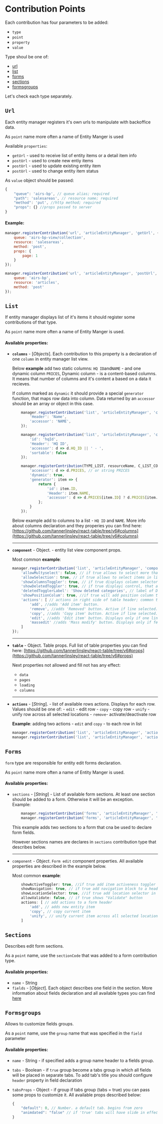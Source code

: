 # Contribution Points

Each contribution has four parameters to be added:
- `type`
- `point`
- `property`
- `value`

Type shoul be one of:
- [url]()
- [list]()
- [forms]()
- [sections]()
- [formsgroups]()

Let's check each type separately.

## `Url`

Each entity manager registers it's own urls to manipulate with backoffice data.

As `point` name more often a name of Entity Manger is used

Available `properties`:
- `getUrl` - used to receive list of entity items or a detail item info
- `postUrl` - used to create new entiy items
- `postUrl` - used to update existing entity item
- `postUrl` - used to change entity item status

As `value` object should be passed:
```javascript
{
    "queue": 'airs-bp', // queue alias; required
    "path": 'salesareas', // resource name; required
    "method": 'put', //http method; required
    "props": {} //props passed to server
}
```

#### Example:

```javascript
manager.registerContribution('url', 'articleEntityManager', 'getUrl', {
    queue: 'airs-bp-view/collection', 
    resource: 'salesareas',
    method: 'post',
    props: {
        page: 1
    }
});

manager.registerContribution('url', 'articleEntityManager', 'postUrl', {
    queue: 'airs-bp', 
    resource: 'articles',
    method: 'post'
});

```

## `List`

If entity manager displays list of it's items it should register some contributions of that type.

As `point` name more often a name of Entity Manger is used.

#### Available properties:
- **`columns`** - [*Objects*]. Each contribution to this property is a declaration of one `column` in entity manager list view.  
      
    Below **example** add two static columns: `HQ ID`and`NAME` - and one dynamic column `PRICES`,
    Dynamic column - is a content-based columns. It means that number of columns and it's content a based on a data it recieves.

    If column marked as `dynamic` it should provide a special `generator` function, that maps row data into column. Data returned by an `accessor` should be an array or object in this case.     
     
    ```javascript
        manager.registerContribution('list', 'articleEntityManager', 'columns', { //simple static column
            'Header': 'Name',
            'accessor': 'NAME',
        });

        manager.registerContribution('list', 'articleEntityManager', 'columns', { // column with function as accessor. It better be used to display aggregate or formatted data
            'id': 'hqId', 
            'Header': 'HQ ID',
            'accessor': d => d.HQ_ID || ' - ',
            'sortable': false
        });

        manager.registerContribution(TYPE_LIST, resourceName, C_LIST_COLUMNS, { // dinamic column
            'accessor': d => d.PRICES, // or string PRICES
            'dynamic': true,
            'generator': item => {
                return {
                    'id': item.ID,
                    'Header': item.NAME,
                    'accessor': d => d.PRICES[item.ID] ? d.PRICES[item.ID].VALUE : ' - '
                };
            }
        });
    ```

    Below example add to columns to a list - `HQ ID` and `NAME`. 
    More info about columns declaration and they properies you can find here: [https://github.com/tannerlinsley/react-table/tree/v6#columns](https://github.com/tannerlinsley/react-table/tree/v6#columns)

    ---
- **`component`** - Object. - entity list view component props.

    Most common **example**:

    ```javascript
    manager.registerContribution('list', 'articleEntityManager', 'component', {
        'allowMultyselect': false, // if true allows to select more than one item in list
        'allowSelection': true, // if true allows to select items in list
        'showColumnsToggler': true, // if true displays column selector in component header
        'showDeletedToggler': true, // if true displayi control, that allows to show/hide non active items in list
        'deletedTogglerLabel': 'Show deleted categories', // label of Deleted Toggler. If not  specified a default text will be used/
        'showPositionColum': true, //if true will add position column to a list
        'actions': [ // actions in right side of table header; common table actions.
            'add', //adds 'Add item' button.
            'remove', //adds 'Removed' button. Active if line selected. Can be used with multyselect
            'copy', //adds 'Copy item' button. Active if line selected.
            'edit', //adds 'Edit item' button. Displays only if one line selected.
            'massedit' //adds 'Mass modify' button. Displays only if few lines selected.
        ]
    });
    ```
    ---
- **`table`** - Object. Table props. Full list of table properties you can find here: [https://github.com/tannerlinsley/react-table/tree/v6#props](https://github.com/tannerlinsley/react-table/tree/v6#props)

    Next properties not allowed and fill not has any effect:
    - `data`
    - `pages`
    - `loading`
    - `columns`
    ---
- **`actions`** - [*String*]. - list of available rows actions. Displays for each row.
    Values should be one of:
        - `edit` - edit row
        - `copy` - copy row
        - `unify` - unify row across all selected locations
        - `remove`- activate/deactivate row

    **Example**: adding two actions - `edit` and `copy` - to each row in list

    ```javascript
    manager.registerContribution('list', 'articleEntityManager', 'actions', 'edit');
    manager.registerContribution('list', 'articleEntityManager', 'actions', 'copy');
    ```

## `Forms`

`form` type are responsible for entity edit forms declaration.

As `point` name more often a name of Entity Manger is used.

#### Available properties:
- `sections` - [*String*] - List of available form sections. At least one section should be added to a form. Otherwise it will be an exception.<br>
    Example: 
    ```javascript
        manager.registerContribution('forms', 'articleEntityManager', 'sections', 'sectionCode');
        manager.registerContribution('forms', 'articleEntityManager', 'sections', 'sectionCode');
    ```
    This example adds two sections to a form that cna be used to declare form fields.

    However sections names are declares in `sections` contribution type that describes below.

    ---
- `component` - *Object*. `Form edit` component properties. All available properties are described in the example below.

    Most common **example**:

    ```javascript
        showActiveToggler: true, //if true add item activeness toggler
        showNavigation: true, // if true add navigation block to a header 
        showLocationSelector: true, //if true add location selector in header
        allowValidate: false, // if true shows "Validate" button 
        actions: [ // add actions to a form header
            'add', // adds new entity item
            'copy', // copy current item
            'unify', // unify current item across all selected locations
        ]
    ```

## `Sections`

Describes edit form sections.

As a `point` name, use the `sectionCode` that was added to a form contribution type.

#### Available properties:

- `name` - String
- `fields` - [*Object*]. Each object describes one field in the section. More information about fields declaration and all available types you can find [here](./EMFieldTypes.md)

## `Formsgroups`

Allows to customize fields groups.

As a `point` name, use the `group` name that was specified in the `field` parameter

#### Available properties:
- `name` - String - if specified adds a group name header to a fields group.
- `tabs` - Boolean - if `true` group become a tabs group in which all fields will be placed in separate tabs. To add tab's title you should configure `header` property in field declaration
- `tabsProps` - Object - if group if tabs group (tabs = true) you can pass some props to customize it. All available props described below:
    

    ```javascript
    {
        "default": 0, // Number. a default tab. begins from zero
        "animdated": "false" // if 'true' tabs will have slide in effect while changing. Otherwise there will be 'fade in - fade out` effect.
    }
    ```